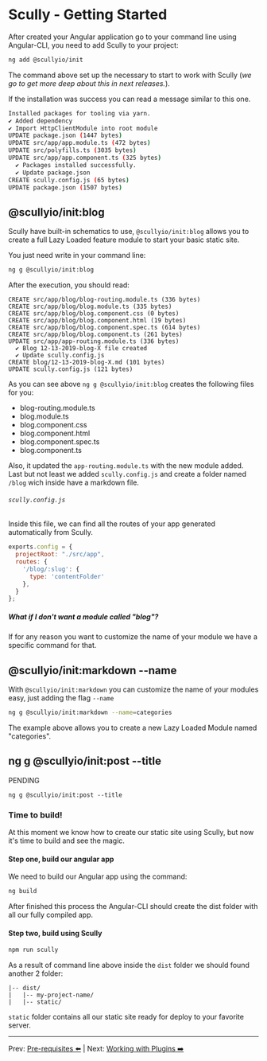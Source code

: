 # Scully - Getting Started

After created your Angular application go to your command line using Angular-CLI, you need to add Scully to your project: 

```bash
ng add @scullyio/init
```

The command above set up the necessary to start to work with Scully (_we go to get more deep about this in next releases._).

If the installation was success you can read a message similar to this one.

```bash
Installed packages for tooling via yarn.
✔ Added dependency
✔ Import HttpClientModule into root module
UPDATE package.json (1447 bytes)
UPDATE src/app/app.module.ts (472 bytes)
UPDATE src/polyfills.ts (3035 bytes)
UPDATE src/app/app.component.ts (325 bytes)
  ✔ Packages installed successfully.
  ✔ Update package.json
CREATE scully.config.js (65 bytes)
UPDATE package.json (1507 bytes)
```

## @scullyio/init:blog

Scully have built-in schematics to use, `@scullyio/init:blog` allows you to create a full Lazy Loaded feature module to start your basic
static site. 

You just need write in your command line:
 
```bash
ng g @scullyio/init:blog
```

After the execution, you should read:
```
CREATE src/app/blog/blog-routing.module.ts (336 bytes)
CREATE src/app/blog/blog.module.ts (335 bytes)
CREATE src/app/blog/blog.component.css (0 bytes)
CREATE src/app/blog/blog.component.html (19 bytes)
CREATE src/app/blog/blog.component.spec.ts (614 bytes)
CREATE src/app/blog/blog.component.ts (261 bytes)
UPDATE src/app/app-routing.module.ts (336 bytes) 
  ✔ Blog 12-13-2019-blog-X file created
  ✔ Update scully.config.js
CREATE blog/12-13-2019-blog-X.md (101 bytes)
UPDATE scully.config.js (121 bytes)
```

As you can see above `ng g @scullyio/init:blog` creates the following files for you:

- blog-routing.module.ts
- blog.module.ts
- blog.component.css
- blog.component.html
- blog.component.spec.ts
- blog.component.ts

Also, it updated the `app-routing.module.ts` with the new module added. Last but not least we added `scully.config.js` and create a
folder named `/blog` wich inside have a markdown file. 

###### `scully.config.js`

Inside this file, we can find all the routes of your app generated automatically from Scully. 

```js
exports.config = {
  projectRoot: "./src/app",
  routes: {
    '/blog/:slug': {
      type: 'contentFolder'
    },
  }
};
```

##### What if I don't want a module called "blog"?

If for any reason you want to customize the name of your module we have a specific command for that.

## @scullyio/init:markdown --name 

With `@scullyio/init:markdown` you can customize the name of your modules easy, just adding the flag `--name` 

```bash
ng g @scullyio/init:markdown --name=categories
```

The example above allows you to create a new Lazy Loaded Module named "categories".


## ng g @scullyio/init:post --title

PENDING 

```
ng g @scullyio/init:post --title
```

### Time to build! 

At this moment we know how to create our static site using Scully, but now it's time to build and see the magic.

#### Step one, build our angular app

We need to build our Angular app using the command: 

 ```bash
 ng build
 ```
 
 After finished this process the Angular-CLI should create the dist folder with all our fully compiled app.
 
 #### Step two, build using Scully
 
 ```bash
 npm run scully
 ```
 
 As a result of command line above inside the `dist` folder we should found another 2 folder: 
 
```
|-- dist/
|   |-- my-project-name/
|   |-- static/

```

`static` folder contains all our static site ready for deploy to your favorite server.
 

---
Prev: [Pre-requisites ⬅️️](pre-requisites.md) | Next: [Working with Plugins ➡️](working-with-plugins.md)

